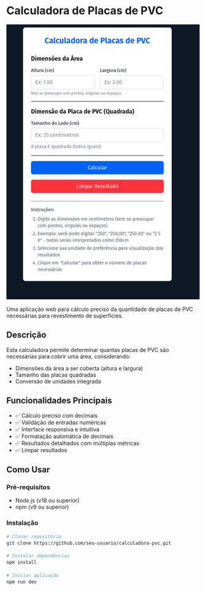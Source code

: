 # Calculadora de Placas de PVC

![Preview da Aplicação](./src/assets/preview.png) <!-- Adicione uma imagem de preview se desejar -->

Uma aplicação web para cálculo preciso da quantidade de placas de PVC necessárias para revestimento de superfícies.

## Descrição

Esta calculadora permite determinar quantas placas de PVC são necessárias para cobrir uma área, considerando:
- Dimensões da área a ser coberta (altura e largura)
- Tamanho das placas quadradas
- Conversão de unidades integrada

## Funcionalidades Principais

- ✅ Cálculo preciso com decimais
- ✅ Validação de entradas numéricas
- ✅ Interface responsiva e intuitiva
- ✅ Formatação automática de decimais
- ✅ Resultados detalhados com múltiplas métricas
- ✅ Limpar resultados

## Como Usar

### Pré-requisitos
- Node.js (v18 ou superior)
- npm (v9 ou superior)

### Instalação
```bash
# Clonar repositório
git clone https://github.com/seu-usuario/calculadora-pvc.git

# Instalar dependências
npm install

# Iniciar aplicação
npm run dev
